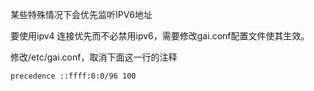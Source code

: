 某些特殊情况下会优先监听IPV6地址

要使用ipv4 连接优先而不必禁用ipv6，需要修改gai.conf配置文件使其生效。

修改/etc/gai.conf，取消下面这一行的注释

````precedence ::ffff:0:0/96 100````
